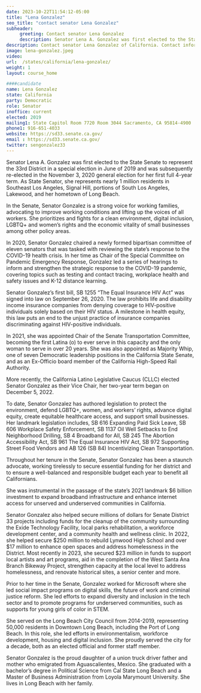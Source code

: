 ```yaml
---
date: 2023-10-22T11:54:12-05:00
title: "Lena Gonzalez"
seo_title: "contact senator Lena Gonzalez"
subheader:
     greeting: Contact senator Lena Gonzalez
     description: Senator Lena A. Gonzalez was first elected to the State Senate to represent the 33rd District in a special election in June of 2019 and was subsequently re-elected in the November 3, 2020 general election for her first full 4-year term.
description: Contact senator Lena Gonzalez of California. Contact information for Lena Gonzalez includes email address, phone number, and mailing address.
image: lena-gonzalez.jpeg
video:
url:  /states/california/lena-gonzalez/
weight: 1
layout: course_home

####candidate
name: Lena Gonzalez
state: California
party: Democratic
role: Senator
inoffice: current
elected: 2019
mailing1: State Capitol Room 7720 Room 3044 Sacramento, CA 95814-4900
phone1: 916-651-4033
website: https://sd33.senate.ca.gov/
email : https://sd33.senate.ca.gov/
twitter: sengonzalez33
---
```


Senator Lena A. Gonzalez was first elected to the State Senate to represent the 33rd District in a special election in June of 2019 and was subsequently re-elected in the November 3, 2020 general election for her first full 4-year term. As State Senator, she represents nearly 1 million residents in Southeast Los Angeles, Signal Hill, portions of South Los Angeles, Lakewood, and her hometown of Long Beach.

In the Senate, Senator Gonzalez is a strong voice for working families, advocating to improve working conditions and lifting up the voices of all workers. She prioritizes and fights for a clean environment, digital inclusion, LGBTQ+ and women’s rights and the economic vitality of small businesses among other policy areas.  

In 2020, Senator Gonzalez chaired a newly formed bipartisan committee of eleven senators that was tasked with reviewing the state’s response to the COVID-19 health crisis. In her time as Chair of the Special Committee on Pandemic Emergency Response, Gonzalez led a series of hearings to inform and strengthen the strategic response to the COVID-19 pandemic, covering topics such as testing and contact tracing, workplace health and safety issues and K-12 distance learning.

Senator Gonzalez’s first bill, SB 1255 “The Equal Insurance HIV Act” was signed into law on September 26, 2020. The law prohibits life and disability income insurance companies from denying coverage to HIV-positive individuals solely based on their HIV status. A milestone in health equity, this law puts an end to the unjust practice of insurance companies discriminating against HIV-positive individuals.

In 2021, she was appointed Chair of the Senate Transportation Committee, becoming the first Latina (o) to ever serve in this capacity and the only woman to serve in over 20 years. She was also appointed as Majority Whip, one of seven Democratic leadership positions in the California State Senate, and as an Ex-Officio board member of the California High-Speed Rail Authority.

More recently, the California Latino Legislative Caucus (CLLC) elected Senator Gonzalez as their Vice Chair, her two-year term began on December 5, 2022.

To date, Senator Gonzalez has authored legislation to protect the environment, defend LGBTQ+, women, and workers’ rights, advance digital equity, create equitable healthcare access, and support small businesses. Her landmark legislation includes, SB 616 Expanding Paid Sick Leave, SB 606 Workplace Safety Enforcement, SB 1137 Oil Well Setbacks to End Neighborhood Drilling, SB 4 Broadband for All, SB 245 The Abortion Accessibility Act, SB 961 The Equal Insurance HIV Act, SB 972 Supporting Street Food Vendors and AB 126 (SB 84) Incentivizing Clean Transportation.

Throughout her tenure in the Senate, Senator Gonzalez has been a staunch advocate, working tirelessly to secure essential funding for her district and to ensure a well-balanced and responsible budget each year to benefit all Californians.

She was instrumental in the passage of the state’s 2021 landmark $6 billion investment to expand broadband infrastructure and enhance internet access for unserved and underserved communities in California.

Senator Gonzalez also helped secure millions of dollars for Senate District 33 projects including funds for the cleanup of the community surrounding the Exide Technology Facility, local parks rehabilitation, a workforce development center, and a community health and wellness clinic. In 2022, she helped secure $250 million to rebuild Lynwood High School and over $17 million to enhance open spaces and address homelessness in the District. Most recently in 2023, she secured $23 million in funds to support local artists and art programs, aid in the completion of the West Santa Ana Branch Bikeway Project, strengthen capacity at the local level to address homelessness, and renovate historical sites, a senior center and more.   

Prior to her time in the Senate, Gonzalez worked for Microsoft where she led social impact programs on digital skills, the future of work and criminal justice reform. She led efforts to expand diversity and inclusion in the tech sector and to promote programs for underserved communities, such as supports for young girls of color in STEM.

She served on the Long Beach City Council from 2014-2019, representing 50,000 residents in Downtown Long Beach, including the Port of Long Beach. In this role, she led efforts in environmentalism, workforce development, housing and digital inclusion. She proudly served the city for a decade, both as an elected official and former staff member.

Senator Gonzalez is the proud daughter of a union truck driver father and mother who emigrated from Aguascalientes, Mexico. She graduated with a bachelor’s degree in Political Science from Cal State Long Beach and a Master of Business Administration from Loyola Marymount University. She lives in Long Beach with her family.
